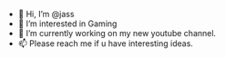 - 👋 Hi, I’m @jass
- 👀 I’m interested in Gaming
- 🌱 I’m currently working on my new youtube channel.
- 📫 Please reach me if u have interesting ideas.

<!---
jassjinx/jassjinx is a ✨ special ✨ repository because its `README.md` (this file) appears on your GitHub profile.
You can click the Preview link to take a look at your changes.
--->
